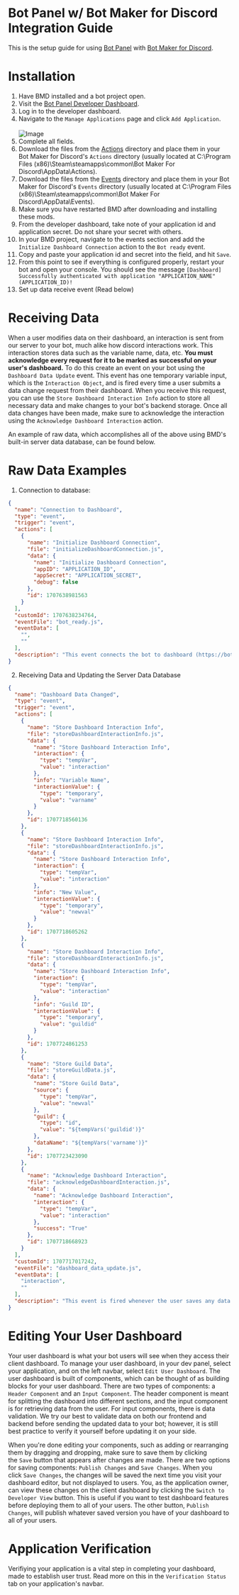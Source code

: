 # Bot Panel w/ Bot Maker for Discord Integration Guide
This is the setup guide for using [Bot Panel](https://botpanel.xyz) with [Bot Maker for Discord](https://store.steampowered.com/app/2592170/Bot_Maker_For_Discord/).

# Installation

1. Have BMD installed and a bot project open.
2. Visit the [Bot Panel Developer Dashboard](https://dev.botpanel.xyz).
3. Log in to the developer dashboard.
4. Navigate to the `Manage Applications` page and click `Add Application`.
   <br><br>
   ![Image](https://github.com/dbm-dashboard/bmd/blob/904c48f406149e5fbf4172109011a5212adba61b/.github/botpanel_bmd_step1.png?raw=true)
6. Complete all fields.
7. Download the files from the [Actions](https://github.com/dbm-dashboard/bmd/tree/main/actions) directory and place them in your Bot Maker for Discord's `Actions` directory (usually located at C:\Program Files (x86)\Steam\steamapps\common\Bot Maker For Discord\AppData\Actions).
8. Download the files from the [Events](https://github.com/dbm-dashboard/bmd/tree/main/events) directory and place them in your Bot Maker for Discord's `Events` directory (usually located at C:\Program Files (x86)\Steam\steamapps\common\Bot Maker For Discord\AppData\Events).
9. Make sure you have restarted BMD after downloading and installing these mods.
10. From the developer dashboard, take note of your application id and application secret. Do not share your secret with others.
11. In your BMD project, navigate to the events section and add the `Initialize Dashboard Connection` action to the `Bot ready` event.
12. Copy and paste your application id and secret into the field, and hit `Save`.
13. From this point to see if everything is configured properly, restart your bot and open your console. You should see the message `[Dashboard] Successfully authenticated with application "APPLICATION_NAME" (APPLICATION_ID)!`
14. Set up data receive event (Read below)

# Receiving Data

When a user modifies data on their dashboard, an interaction is sent from our server to your bot, much alike how discord interactions work. This interaction stores data such as the variable name, data, etc. **You must acknowledge every request for it to be marked as successful on your user's dashboard.** To do this create an event on your bot using the `Dashboard Data Update` event. This event has one temporary variable input, which is the `Interaction Object`, and is fired every time a user submits a data change request from their dashboard. When you receive this request, you can use the `Store Dashboard Interaction Info` action to store all necessary data and make changes to your bot's backend storage. Once all data changes have been made, make sure to acknowledge the interaction using the `Acknowledge Dashboard Interaction` action.

An example of raw data, which accomplishes all of the above using BMD's built-in server data database, can be found below.

# Raw Data Examples

1. Connection to database:
```json
{
  "name": "Connection to Dashboard",
  "type": "event",
  "trigger": "event",
  "actions": [
    {
      "name": "Initialize Dashboard Connection",
      "file": "initializeDashboardConnection.js",
      "data": {
        "name": "Initialize Dashboard Connection",
        "appID": "APPLICATION_ID",
        "appSecret": "APPLICATION_SECRET",
        "debug": false
      },
      "id": 1707638981563
    }
  ],
  "customId": 1707638234764,
  "eventFile": "bot_ready.js",
  "eventData": [
    "",
    ""
  ],
  "description": "This event connects the bot to dashboard (https://botpanel.xyz)"
}
```

2. Receiving Data and Updating the Server Data Database

```json
{
  "name": "Dashboard Data Changed",
  "type": "event",
  "trigger": "event",
  "actions": [
    {
      "name": "Store Dashboard Interaction Info",
      "file": "storeDashboardInteractionInfo.js",
      "data": {
        "name": "Store Dashboard Interaction Info",
        "interaction": {
          "type": "tempVar",
          "value": "interaction"
        },
        "info": "Variable Name",
        "interactionValue": {
          "type": "temporary",
          "value": "varname"
        }
      },
      "id": 1707718560136
    },
    {
      "name": "Store Dashboard Interaction Info",
      "file": "storeDashboardInteractionInfo.js",
      "data": {
        "name": "Store Dashboard Interaction Info",
        "interaction": {
          "type": "tempVar",
          "value": "interaction"
        },
        "info": "New Value",
        "interactionValue": {
          "type": "temporary",
          "value": "newval"
        }
      },
      "id": 1707718605262
    },
    {
      "name": "Store Dashboard Interaction Info",
      "file": "storeDashboardInteractionInfo.js",
      "data": {
        "name": "Store Dashboard Interaction Info",
        "interaction": {
          "type": "tempVar",
          "value": "interaction"
        },
        "info": "Guild ID",
        "interactionValue": {
          "type": "temporary",
          "value": "guildid"
        }
      },
      "id": 1707724861253
    },
    {
      "name": "Store Guild Data",
      "file": "storeGuildData.js",
      "data": {
        "name": "Store Guild Data",
        "source": {
          "type": "tempVar",
          "value": "newval"
        },
        "guild": {
          "type": "id",
          "value": "${tempVars('guildid')}"
        },
        "dataName": "${tempVars('varname')}"
      },
      "id": 1707723423090
    },
    {
      "name": "Acknowledge Dashboard Interaction",
      "file": "acknowledgeDashboardInteraction.js",
      "data": {
        "name": "Acknowledge Dashboard Interaction",
        "interaction": {
          "type": "tempVar",
          "value": "interaction"
        },
        "success": "True"
      },
      "id": 1707718668923
    }
  ],
  "customId": 1707717017242,
  "eventFile": "dashboard_data_update.js",
  "eventData": [
    "interaction",
    ""
  ],
  "description": "This event is fired whenever the user saves any data in your bot panel"
}
```

# Editing Your User Dashboard

Your user dashboard is what your bot users will see when they access their client dashboard. To manage your user dashboard, in your dev panel, select your application, and on the left navbar, select `Edit User Dashboard`. The user dashboard is built of components, which can be thought of as building blocks for your user dashboard. There are two types of components: a `Header Component` and an `Input Component`. The header component is meant for splitting the dashboard into different sections, and the input component is for retrieving data from the user. For input components, there is data validation. We try our best to validate data on both our frontend and backend before sending the updated data to your bot; however, it is still best practice to verify it yourself before updating it on your side.

When you're done editing your components, such as adding or rearranging them by dragging and dropping, make sure to save them by clicking the `Save` button that appears after changes are made. There are two options for saving components: `Publish Changes` and `Save Changes`. When you click `Save Changes`, the changes will be saved the next time you visit your dashboard editor, but not displayed to users. You, as the application owner, can view these changes on the client dashboard by clicking the `Switch to Developer View` button. This is useful if you want to test dashboard features before deploying them to all of your users. The other button, `Publish Changes`, will publish whatever saved version you have of your dashboard to all of your users.

# Application Verification

Verifiying your application is a vital step in completing your dashboard, made to establish user trust. Read more on this in the `Verification Status` tab on your application's navbar.
